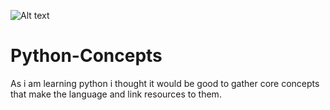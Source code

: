 ![Alt text]([[[https://www.google.com/search?q=python+&sca_esv=a5fe1f6bddd2655c&sca_upv=1&udm=2&biw=1858&bih=932&sxsrf=ADLYWIITltjbOKD8F6YeTqCACVvIF5cSig%3A1715321018797&ei=urg9ZoujMLfPxc8P26CimAg&ved=0ahUKEwiL6IDgtIKGAxW3Z_EDHVuQCIMQ4dUDCBA&uact=5&oq=python+&gs_lp=Egxnd3Mtd2l6LXNlcnAiB3B5dGhvbiAyBBAjGCcyBBAjGCcyBRAAGIAEMgUQABiABDIFEAAYgAQyBRAAGIAEMgUQABiABDIFEAAYgAQyBRAAGIAEMgUQABiABEigEFDWA1i2DnABeACQAQCYAY0BoAH9BqoBAzAuOLgBA8gBAPgBAZgCBKAC8gLCAgYQABgIGB6YAwCIBgGSBwMxLjOgB94s&sclient=gws-wiz-serp#vhid=fPDSxZuCSjd-gM&vssid=mosaic](https://www.google.com/url?sa=i&url=https%3A%2F%2Fjunilearning.com%2Fblog%2Fguide%2Fwhat-is-python-101-for-students%2F&psig=AOvVaw0wfClvD00zOc_mktolSM9e&ust=1715407458718000&source=images&cd=vfe&opi=89978449&ved=0CBIQjRxqFwoTCOibxfa0goYDFQAAAAAdAAAAABAE)](https://images.app.goo.gl/QczHjkMVuFwnNiCMA)](https://miro.medium.com/v2/resize:fit:720/format:webp/1*m0H6-tUbW6grMlezlb52yw.png))
# Python-Concepts
As i am learning python i thought it would be good to gather core concepts that make the language and link resources to them.
